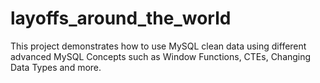 # layoffs_around_the_world
This project demonstrates how to use MySQL clean data using different advanced MySQL Concepts such as Window Functions, CTEs, Changing Data Types and more.
